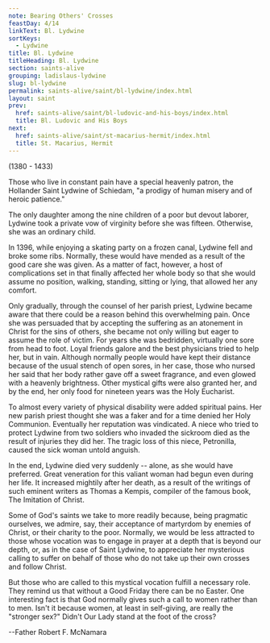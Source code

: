 ```yaml
---
note: Bearing Others' Crosses
feastDay: 4/14
linkText: Bl. Lydwine
sortKeys:
  - Lydwine
title: Bl. Lydwine
titleHeading: Bl. Lydwine
section: saints-alive
grouping: ladislaus-lydwine
slug: bl-lydwine
permalink: saints-alive/saint/bl-lydwine/index.html
layout: saint
prev:
  href: saints-alive/saint/bl-ludovic-and-his-boys/index.html
  title: Bl. Ludovic and His Boys
next:
  href: saints-alive/saint/st-macarius-hermit/index.html
  title: St. Macarius, Hermit
---
```

(1380 - 1433)

Those who live in constant pain have a special heavenly patron, the Hollander Saint Lydwine of Schiedam, "a prodigy of human misery and of heroic patience."

The only daughter among the nine children of a poor but devout laborer, Lydwine took a private vow of virginity before she was fifteen. Otherwise, she was an ordinary child.

In 1396, while enjoying a skating party on a frozen canal, Lydwine fell and broke some ribs. Normally, these would have mended as a result of the good care she was given. As a matter of fact, however, a host of complications set in that finally affected her whole body so that she would assume no position, walking, standing, sitting or lying, that allowed her any comfort.

Only gradually, through the counsel of her parish priest, Lydwine became aware that there could be a reason behind this overwhelming pain. Once she was persuaded that by accepting the suffering as an atonement in Christ for the sins of others, she became not only willing but eager to assume the role of victim. For years she was bedridden, virtually one sore from head to foot. Loyal friends galore and the best physicians tried to help her, but in vain. Although normally people would have kept their distance because of the usual stench of open sores, in her case, those who nursed her said that her body rather gave off a sweet fragrance, and even glowed with a heavenly brightness. Other mystical gifts were also granted her, and by the end, her only food for nineteen years was the Holy Eucharist.

To almost every variety of physical disability were added spiritual pains. Her new parish priest thought she was a faker and for a time denied her Holy Communion. Eventually her reputation was vindicated. A niece who tried to protect Lydwine from two soldiers who invaded the sickroom died as the result of injuries they did her. The tragic loss of this niece, Petronilla, caused the sick woman untold anguish.

In the end, Lydwine died very suddenly -- alone, as she would have preferred. Great veneration for this valiant woman had begun even during her life. It increased mightily after her death, as a result of the writings of such eminent writers as Thomas a Kempis, compiler of the famous book, The Imitation of Christ.

Some of God's saints we take to more readily because, being pragmatic ourselves, we admire, say, their acceptance of martyrdom by enemies of Christ, or their charity to the poor. Normally, we would be less attracted to those whose vocation was to engage in prayer at a depth that is beyond our depth, or, as in the case of Saint Lydwine, to appreciate her mysterious calling to suffer on behalf of those who do not take up their own crosses and follow Christ.

But those who are called to this mystical vocation fulfill a necessary role. They remind us that without a Good Friday there can be no Easter. One interesting fact is that God normally gives such a call to women rather than to men. Isn't it because women, at least in self-giving, are really the "stronger sex?" Didn't Our Lady stand at the foot of the cross?

\--Father Robert F. McNamara